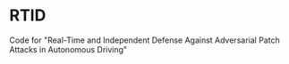 # RTID
Code for "Real-Time and Independent Defense Against Adversarial Patch Attacks in Autonomous Driving"
